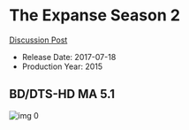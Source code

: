 # The Expanse Season 2

[Discussion Post](https://www.avsforum.com/threads/bass-eq-for-filtered-movies.2995212/post-57921006)

* Release Date: 2017-07-18
* Production Year: 2015

## BD/DTS-HD MA 5.1

![img 0](https://i.imgur.com/E9BGKSB.jpg)

